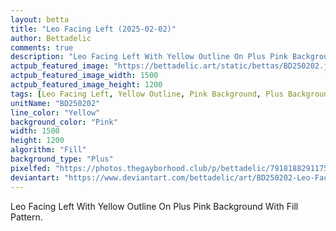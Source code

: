 ```yaml
---
layout: betta
title: "Leo Facing Left (2025-02-02)"
author: Bettadelic
comments: true
description: "Leo Facing Left With Yellow Outline On Plus Pink Background With Fill Pattern."
actpub_featured_image: "https://bettadelic.art/static/bettas/BD250202.jpg"
actpub_featured_image_width: 1500
actpub_featured_image_height: 1200
tags: [Leo Facing Left, Yellow Outline, Pink Background, Plus Background Pattern, Fill Pattern, February 2025]
unitName: "BD250202"
line_color: "Yellow"
background_color: "Pink"
width: 1500
height: 1200
algorithm: "Fill"
background_type: "Plus"
pixelfed: "https://photos.thegayborhood.club/p/bettadelic/791818829117506896"
deviantart: "https://www.deviantart.com/bettadelic/art/BD250202-Leo-Facing-Left-2025-02-02-1154732929"
---
```


Leo Facing Left With Yellow Outline On Plus Pink Background With Fill Pattern.
